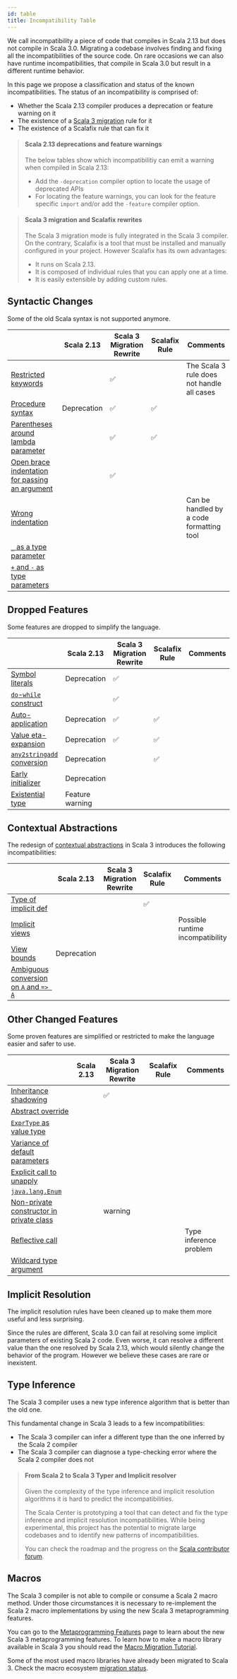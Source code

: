 ```yaml
---
id: table
title: Incompatibility Table
---
```


We call incompatibility a piece of code that compiles in Scala 2.13 but does not compile in Scala 3.0.
Migrating a codebase involves finding and fixing all the incompatibilities of the source code.
On rare occasions we can also have runtime incompatibilities, that compile in Scala 3.0 but result in a different runtime behavior.

In this page we propose a classification and status of the known incompatibilities.
The status of an incompatibility is comprised of:
 - Whether the Scala 2.13 compiler produces a deprecation or feature warning on it
 - The existence of a [Scala 3 migration](../scala-3-migration-mode.md) rule for it
 - The existence of a Scalafix rule that can fix it

> #### Scala 2.13 deprecations and feature warnings
>
> The below tables show which incompatibilitiy can emit a warning when compiled in Scala 2.13:
> - Add the `-deprecation` compiler option to locate the usage of deprecated APIs
> - For locating the feature warnings, you can look for the feature specific `import` and/or add the `-feature` compiler option.

> #### Scala 3 migration and Scalafix rewrites
> The Scala 3 migration mode is fully integrated in the Scala 3 compiler.
> On the contrary, Scalafix is a tool that must be installed and manually configured in your project.
> However Scalafix has its own advantages:
> - It runs on Scala 2.13.
> - It is composed of individual rules that you can apply one at a time.
> - It is easily extensible by adding custom rules.

## Syntactic Changes

Some of the old Scala syntax is not supported anymore.

||Scala 2.13|Scala 3 Migration Rewrite|Scalafix Rule|Comments|
|--- |--- |--- |--- |--- |
|[Restricted keywords](syntactic-changes.md#restricted-keywords)||✅||The Scala 3 rule does not handle all cases|
|[Procedure syntax](syntactic-changes.md#procedure-syntax)|Deprecation|✅|✅||
|[Parentheses around lambda parameter](syntactic-changes.md#parentheses-around-lambda-parameter)||✅|✅||
|[Open brace indentation for passing an argument](syntactic-changes.md#open-brace-indentation-for-passing-an-argument)||✅|||
|[Wrong indentation](syntactic-changes.md#wrong-indentation)||||Can be handled by a code formatting tool|
|[`_` as a type parameter](syntactic-changes.md#--as-a-type-parameter)|||||
|[`+` and `-` as type parameters](syntactic-changes.md#-and---as-type-parameters)|||||

## Dropped Features

Some features are dropped to simplify the language.

||Scala 2.13|Scala 3 Migration Rewrite|Scalafix Rule|Comments|
|--- |--- |--- |--- |--- |
|[Symbol literals](dropped-features.md#symbol-literals)|Deprecation|✅|||
|[`do`-`while` construct](dropped-features.md#do-while-construct)||✅|||
|[Auto-application](dropped-features.md#auto-application)|Deprecation|✅|✅||
|[Value eta-expansion](dropped-features.md#value-eta-expansion)|Deprecation|✅|✅||
|[`any2stringadd` conversion](dropped-features.md#any2stringadd-conversion)|Deprecation||✅||
|[Early initializer](dropped-features.md#early-initializer)|Deprecation||||
|[Existential type](dropped-features.md#existential-type)|Feature warning||||

## Contextual Abstractions

The redesign of [contextual abstractions](https://dotty.epfl.ch/docs/reference/contextual/motivation.html) in Scala 3 introduces the following incompatibilities:

||Scala 2.13|Scala 3 Migration Rewrite|Scalafix Rule|Comments|
|--- |--- |--- |--- |--- |
|[Type of implicit def](contextual-abstractions.md#type-of-implicit-definition)|||✅||
|[Implicit views](contextual-abstractions.md#implicit-views)||||Possible runtime incompatibility|
|[View bounds](contextual-abstractions.md#view-bounds)|Deprecation||||
|[Ambiguous conversion on `A` and `=> A`](contextual-abstractions.md#ambiguous-conversion-on-a-and--a)|||||

## Other Changed Features

Some proven features are simplified or restricted to make the language easier and safer to use.

||Scala 2.13|Scala 3 Migration Rewrite|Scalafix Rule|Comments|
|--- |--- |--- |--- |--- |
|[Inheritance shadowing](other-changed-features.md#inheritance-shadowing)||✅|||
|[Abstract override](other-changed-features.md#abstract-override)|||||
|[`ExprType` as value type](other-changed-features.md#exprtype-as-value-type)|||||
|[Variance of default parameters](other-changed-features.md#variance-of-default-parameters)|||||
|[Explicit call to unapply](other-changed-features.md#explicit-call-to-unapply)|||||
|[`java.lang.Enum`](other-changed-features.md#javalangenum)|||||
|[Non-private constructor in private class](other-changed-features.md#non-private-constructor-in-private-class)||warning|||
|[Reflective call](other-changed-features.md#reflective-call)||||Type inference problem|
|[Wildcard type argument](other-changed-features.md#wildcard-type-argument)|||||


## Implicit Resolution

The implicit resolution rules have been cleaned up to make them more useful and less surprising.

Since the rules are different, Scala 3.0 can fail at resolving some implicit parameters of existing Scala 2 code.
Even worse, it can resolve a different value than the one resolved by Scala 2.13, which would silently change the behavior of the program.
However we believe these cases are rare or inexistent.

## Type Inference

The Scala 3 compiler uses a new type inference algorithm that is better than the old one.

This fundamental change in Scala 3 leads to a few incompatibilities:
- The Scala 3 compiler can infer a different type than the one inferred by the Scala 2 compiler
- The Scala 3 compiler can diagnose a type-checking error where the Scala 2 compiler does not

> #### From Scala 2 to Scala 3 Typer and Implicit resolver
> 
> Given the complexity of the type inference and implicit resolution algorithms it is hard to predict the incompatibilities.
> 
> The Scala Center is prototyping a tool that can detect and fix the type inference and implicit resolution incompatibilities.
> While being experimental, this project has the potential to migrate large codebases and to identify new patterns of incompatibilities.
> 
> You can check the roadmap and the progress on the [Scala contributor forum](https://contributors.scala-lang.org/t/the-scala-2-to-scala-3-typer-and-implicit-resolver/4446).

## Macros

The Scala 3 compiler is not able to compile or consume a Scala 2 macro method.
Under those circumstances it is necessary to re-implement the Scala 2 macro implementations by using the new Scala 3 metaprogramming features.

You can go to the [Metaprogramming Features](../macros/metaprogramming-features.md) page to learn about the new Scala 3 metaprogramming features.
To learn how to make a macro library available in Scala 3 you should read the [Macro Migration Tutorial](../macros/migration-tutorial.md).

Some of the most used macro libraries have already been migrated to Scala 3.
Check the macro ecosystem [migration status](../macros/migration-status.md).
